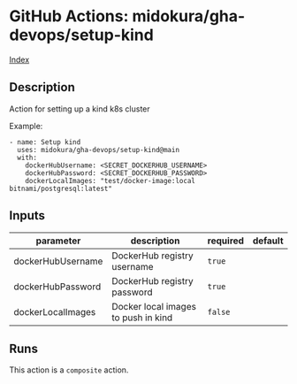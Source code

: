 # GitHub Actions: midokura/gha-devops/setup-kind

[Index](../gha.md)

<!-- action-docs-description -->
## Description

Action for setting up a kind k8s cluster

Example:
```
- name: Setup kind
  uses: midokura/gha-devops/setup-kind@main
  with:
    dockerHubUsername: <SECRET_DOCKERHUB_USERNAME>
    dockerHubPassword: <SECRET_DOCKERHUB_PASSWORD>
    dockerLocalImages: "test/docker-image:local bitnami/postgresql:latest"
```
<!-- action-docs-description -->

<!-- action-docs-inputs -->
## Inputs

| parameter | description | required | default |
| --- | --- | --- | --- |
| dockerHubUsername | DockerHub registry username | `true` |  |
| dockerHubPassword | DockerHub registry password | `true` |  |
| dockerLocalImages | Docker local images to push in kind | `false` |  |
<!-- action-docs-inputs -->

<!-- action-docs-outputs -->

<!-- action-docs-outputs -->

<!-- action-docs-runs -->
## Runs

This action is a `composite` action.
<!-- action-docs-runs -->
